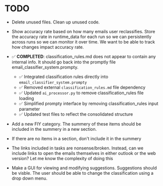 # TODO

- Delete unused files. Clean up unused code.

- Show accuracy rate based on how many emails user reclassifies. Store the accuracy rate in runtime_data for each run so we can persistently across runs so we can monitor it over time. We want to be able to track how changes impact accuracy rate.

- ✅ **COMPLETED**: classification_rules.md does not appear to contain any internal info. It should go back into the promptly file email_classifier_system.prompty.
  - ✅ Integrated classification rules directly into `email_classifier_system.prompty`
  - ✅ Removed external `classification_rules.md` file dependency
  - ✅ Updated `ai_processor.py` to remove classification_rules file loading
  - ✅ Simplified prompty interface by removing classification_rules input parameter
  - ✅ Updated test files to reflect the consolidated structure


- Add a new FIY category. The summery of these items should be included in the summery in a new section.

- If there are no items in a section, don't include it in the summery

- The links included in tasks are nonsense/broken. Instead, can we include links to open the emails themselves in either outlook or the web version? Let me know the complexity of doing this



- Make a GUI for viewing and modifying suggestions. Suggestions should be visble. The user should be able to change the classification using a drop down menu.
